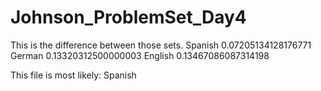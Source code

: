 # Johnson_ProblemSet_Day4

This is the difference between those sets.
Spanish 0.07205134128176771 
German 0.13320312500000003 
English 0.13467086087314198

This file is most likely:
Spanish